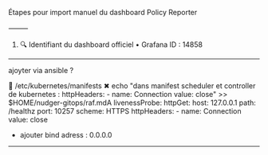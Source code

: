 Étapes pour import manuel du dashboard Policy Reporter

⸻

1. 🔍 Identifiant du dashboard officiel
	•	Grafana ID : 14858
----------------
ajoyter via ansible ?

  /etc/kubernetes/manifests ✖  echo "dans manifest scheduler et controller de kubernetes :         httpHeaders:
        - name: Connection
          value: close" >> \$HOME/nudger-gitops/raf.mdA
livenessProbe:
  httpGet:
    host: 127.0.0.1
    path: /healthz
    port: 10257
    scheme: HTTPS
    httpHeaders:
    - name: Connection
      value: close

+ ajouter bind adress : 0.0.0.0
--------------------------
